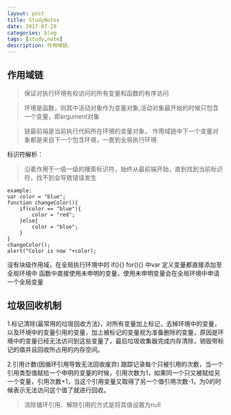 ```yaml
---
layout: post
title: StudyNotes
date: 2017-07-29
categories: blog
tags: [study,note]
description: 作用域链、
---
```


## 作用域链
>保证对执行环境有权访问的所有变量和函数的有序访问

>环境是函数，则其中活动对象作为变量对象,活动对象最开始的时候只包含一个变量，即argument对象

>链最前端是当前执行代码所在环境的变量对象， 作用域链中下一个变量对象都是来自下一个包含环境，一直到全局执行环境

标识符解析：

>沿着作用于一级一级的搜索标识符，始终从最前端开始，直到找到当前标识符，找不到会导致错误发生

	example:
	var color = "blue";
	function changeColor(){
		if(color == "blue"){
			color = "red";
		}else{
			color = "blue";
		}
	}
	changeColor();
	alert("Color is now "+color);

没有块级作用域，在全局执行环境中的 if(){} for(){} 中var 定义变量都直接添加至全局环境中
函数中直接使用未申明的变量，使用未申明变量会在全局环境中申请一个全局变量

## 垃圾回收机制

1.标记清除(最常用的垃圾回收方法)，对所有变量加上标记，去掉环境中的变量，以及环境中的变量引用的变量，加上被标记的变量视为准备删除的变量，原因是环境中的变量已经无法访问到这些变量了，最后垃圾收集器完成内存清除，销毁带标记的值并且回收所占用的内存空间。

2.引用计数(因循环引用导致无法回收废弃) 跟踪记录每个只被引用的次数，当一个引用类型值赋给一个申明的变量的时候，引用次数为1，如果同一个只又被赋给另一个变量，引用次数+1，当这个引用变量又取得了另一个值引用次数-1，为0的时候表示无法访问这个值了就进行回收。
>消除循环引用、解除引用的方式是将其值设置为null
